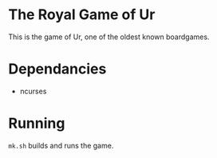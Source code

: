 # The Royal Game of Ur
This is the game of Ur, one of the oldest known boardgames.

# Dependancies
- ncurses

# Running
`mk.sh` builds and runs the game.
